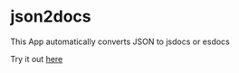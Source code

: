 # json2docs
This App automatically converts JSON to jsdocs or esdocs

Try it out [here](https://lukes611.github.io/json2docs/)
